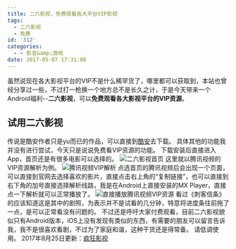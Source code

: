 ```yaml
---
title: 二六影视，免费观看各大平台VIP影视
tags:
  - 二六影视
  - 免费
id: '312'
categories:
  - - 影音&amp;游戏
date: 2017-05-07 17:31:08
---
```


虽然说现在各大影视平台的VIP不是什么稀罕货了，哪里都可以获取到，本站也曾经分享过一些，不过打一枪换一个地方总不是长久之计，于是今天带来一个Android福利--**二六影视**，可以**免费观看各大影视平台的VIP资源**。

## 试用二六影视

传说是酷安作者只是yu而已的作品，可以直接到[酷安](http://www.coolapk.com/apk/com.rhgzs.erlys)去下载。 具体其他的功能我并没有进行尝试，今天只是说说免费看VIP资源的功能。 下载安装后直接进入App，首页还是有很多电影可以选择的。 ![二六影视首页](https://ooo.0o0.ooo/2017/05/07/590ee73c5328f.jpg) 这里就以腾讯视频的VIP资源解析为例。 ![腾讯视频VIP解析](https://ooo.0o0.ooo/2017/05/07/590ee7e880c68.jpg) 点选首页的腾讯视频后会出现一个页面，可以直接到官网去选择喜欢的影片，直接点击右上角的“复制链接”，也可以直接到右下角的加号直接选择解析线路，我是在Android上直接安装的MX Player，直接点一下解析就可以正常播放了。 ![直接播放腾讯视频VIP资源](https://ooo.0o0.ooo/2017/05/07/590ee85c2a560.jpg) 看过《刺客信条》的应该知道这是其中的剧照，为表示并不是试看的几分钟，特意将进度条往前拖了一点，是可以正常看没有问题的。 不过还是呼吁大家付费观看，目前二六影视貌似只有Android版本，iOS上没有发现有类似的东西，有需要的朋友可以留言告诉我，我不是很喜欢看剧，不过为了家庭和谐，这种干货还是得常备。 请低调使用。 2017年8月25日更新：[疯狂影视](https://www.jubuzz.com/share/391.html)